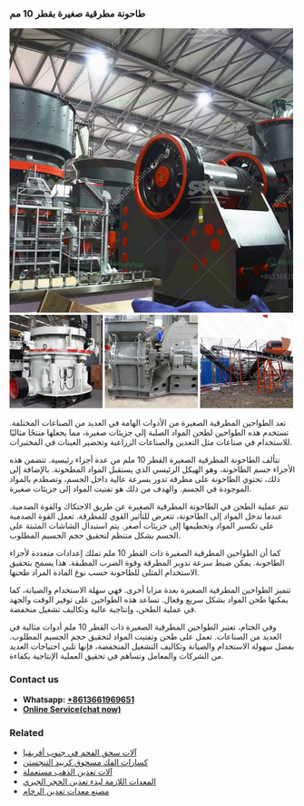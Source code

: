 <h3>طاحونة مطرقية صغيرة بقطر 10 مم</h3><img src='1701852452.jpg' alt=''><p>تعد الطواحين المطرقية الصغيرة من الأدوات الهامة في العديد من الصناعات المختلفة. تستخدم هذه الطواحين لطحن المواد الصلبة إلى جزيئات صغيرة، مما يجعلها منتجًا مثاليًا للاستخدام في صناعات مثل التعدين والصناعات الزراعية وتحضير العينات في المختبرات.</p><p>تتألف الطاحونة المطرقية الصغيرة القطر 10 ملم من عدة أجزاء رئيسية. تتضمن هذه الأجزاء جسم الطاحونة، وهو الهيكل الرئيسي الذي يستقبل المواد المطحونة. بالإضافة إلى ذلك، تحتوي الطاحونة على مطرقة تدور بسرعة عالية داخل الجسم، وتصطدم بالمواد الموجودة في الجسم. والهدف من ذلك هو تفتيت المواد إلى جزيئات صغيرة.</p><p>تتم عملية الطحن في الطاحونة المطرقية الصغيرة عن طريق الاحتكاك والقوة الصدمية. عندما تدخل المواد إلى الطاحونة، تتعرض للتأثير القوي للمطرقة. تعمل القوة الصدمية على تكسير المواد وتحطيمها إلى جزيئات أصغر. يتم استبدال الشاشات المثبتة على الجسم بشكل منتظم لتحقيق حجم الجسيم المطلوب.</p><p>كما أن الطواحين المطرقية الصغيرة ذات القطر 10 ملم تملك إعدادات متعددة لأجزاء الطاحونة. يمكن ضبط سرعة تدوير المطرقة وقوة الضرب المطبقة. هذا يسمح بتحقيق الاستخدام المثلى للطاحونة حسب نوع المادة المراد طحنها.</p><p>تتميز الطواحين المطرقية الصغيرة بعدة مزايا أخرى. فهي سهلة الاستخدام والصيانة، كما يمكنها طحن المواد بشكل سريع وفعال. تساعد هذه الطواحين على توفير الوقت والجهد في عملية الطحن، وإنتاجية عالية وتكاليف تشغيل منخفضة.</p><p>وفي الختام، تعتبر الطواحين المطرقية الصغيرة ذات القطر 10 ملم أدوات مثالية في العديد من الصناعات. تعمل على طحن وتفتيت المواد لتحقيق حجم الجسيم المطلوب. بفضل سهولة الاستخدام والصيانة وتكاليف التشغيل المنخفضة، فإنها تلبي احتياجات العديد من الشركات والمعامل وتساهم في تحقيق العملية الإنتاجية بكفاءة.</p><h3>Contact us</h3><ul><li><strong>Whatsapp:&nbsp;<a href="https://wa.me/8613661969651">+8613661969651</a></strong></li><li><a href="https://swt.shibang-china.com/?git&amp;zhl&amp;طاحونة مطرقية صغيرة بقطر 10 مم"><strong>Online Service(chat now)</strong></a></li></ul><h3>Related</h3><ul><li><a href='آلات سحق الفحم في جنوب أفريقيا.md'>آلات سحق الفحم في جنوب أفريقيا</a></li><li><a href='كسارات الفك مسحوق كربيد التنجستن.md'>كسارات الفك مسحوق كربيد التنجستن</a></li><li><a href='آلات تعدين الذهب مستعملة.md'>آلات تعدين الذهب مستعملة</a></li><li><a href='المعدات اللازمة لبدء تعدين الحجر الجيري.md'>المعدات اللازمة لبدء تعدين الحجر الجيري</a></li><li><a href='مصنع معدات تعدين الرخام.md'>مصنع معدات تعدين الرخام</a></li></ul>